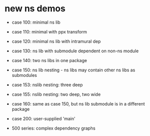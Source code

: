 # new ns demos

* case 100: minimal ns lib
* case 110: minimal with ppx transform

* case 120: minimal ns lib with intramural dep

* case 130: ns lib with submodule dependent on non-ns module

* case 140: two ns libs in one package

* case 150: ns lib nesting - ns libs may contain other ns libs as submodules

* case 153: nslib nesting: three deep

* case 155: nslib nesting: two deep, two wide

* case 160: same as case 150, but ns lib submodule is in a different package

* case 200: user-supplied 'main'

* 500 series: complex dependency graphs